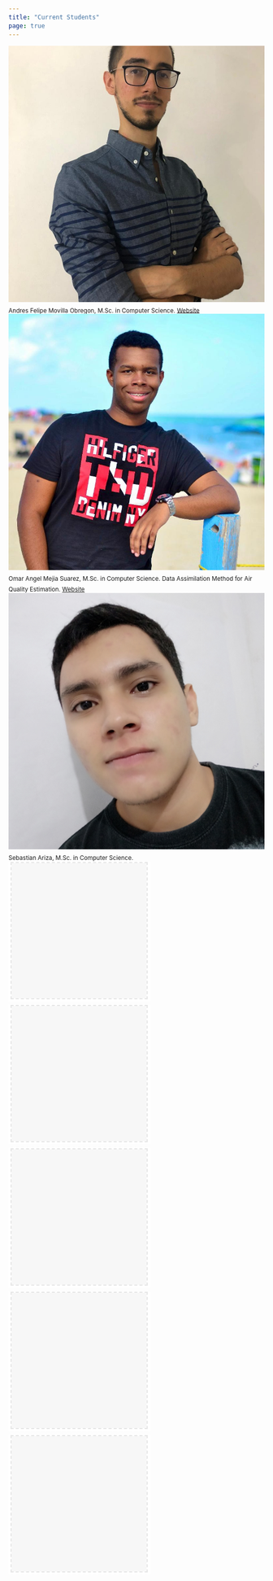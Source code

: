 ```yaml
---
title: "Current Students"
page: true
---
```


<div class="images-table">
	<div class="card">
		<img src="images/andres-movilla.jpg" alt="Andres Felipe Movilla Obregon"/>
		<sub>
			Andres Felipe Movilla Obregon, M.Sc. in Computer Science.
			<a href="https://andremov.github.io" target="_blank" rel="noreferrer">Website</a>
		</sub>
	</div>
	<div class="card">
		<img src="images/omar-mejia.jpg" alt="Omar Angel Mejia Suarez"/>
		<sub>
			Omar Angel Mejia Suarez, M.Sc. in Computer Science. Data Assimilation Method for Air Quality Estimation.
			<a href="https://sites.google.com/view/omarmejiasuarez/inicio" target="_blank" rel="noreferrer">Website</a>
		</sub>
	</div>
	<div class="card">
		<img src="images/sebastian-ariza.jpg" alt="Sebastian Ariza"/>
		<sub>
			Sebastian Ariza, M.Sc. in Computer Science.
		</sub>
	</div>
	<div class="card">
		<img src="images/empty.png" alt="Empty"/>
		<sub></sub>
	</div>
	<div class="card">
		<img src="images/empty.png" alt="Empty"/>
		<sub></sub>
	</div>
	<div class="card">
		<img src="images/empty.png" alt="Empty"/>
		<sub></sub>
	</div>
	<div class="card">
		<img src="images/empty.png" alt="Empty"/>
		<sub></sub>
	</div>
	<div class="card">
		<img src="images/empty.png" alt="Empty"/>
		<sub></sub>
	</div>
</div>
